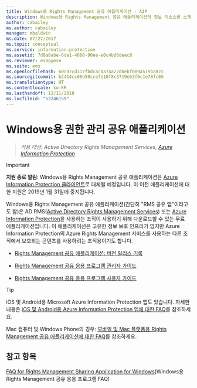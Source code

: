 ```yaml
---
title: Windows용 Rights Management 공유 애플리케이션 - AIP
description: Windows용 Rights Management 공유 애플리케이션의 정보 리소스를 소개합니다. 이 애플리케이션은 AD RMS(Active Directory Rights Management Services) 또는 Azure Information Protection을 사용하는 조직과 자체 정보 보호 인프라가 없지만, Azure Information Protection을 사용하는 다른 조직에서 보호한 콘텐츠를 사용하려는 조직에서 무료로 다운로드할 수 있습니다.
author: cabailey
ms.author: cabailey
manager: mbaldwin
ms.date: 07/27/2017
ms.topic: conceptual
ms.service: information-protection
ms.assetid: 7d8a8abe-6de1-4088-90ee-e0c4bd6deec8
ms.reviewer: esaggese
ms.suite: ems
ms.openlocfilehash: 60c07cd317fbdcacba7aa22d0ebf089a519ba87c
ms.sourcegitcommit: b2414cc00d50ccefe10f8c3719eb3f6c1e78fc65
ms.translationtype: HT
ms.contentlocale: ko-KR
ms.lasthandoff: 12/11/2018
ms.locfileid: "53246159"
---
```

# <a name="rights-management-sharing-application-for-windows"></a>Windows용 권한 관리 공유 애플리케이션

>*적용 대상: Active Directory Rights Management Services, [Azure Information Protection](https://azure.microsoft.com/pricing/details/information-protection)*

> [!IMPORTANT]
> **지원 종료 알림**: Windows용 Rights Management 공유 애플리케이션은 [Azure Information Protection 클라이언트](aip-client.md)로 대체될 예정입니다. 이 이전 애플리케이션에 대한 지원은 2019년 1월 31일에 중지됩니다. 


Windows용 Rights Management 공유 애플리케이션(간단히 "RMS 공유 앱"이라고도 함)은 AD RMS([Active Directory Rights Management Services](https://technet.microsoft.com/library/cc772403.aspx)) 또는 [Azure Information Protection](../what-is-information-protection.md)을 사용하는 조직이 사용하기 위해 다운로드할 수 있는 무료 애플리케이션입니다. 이 애플리케이션은 고유한 정보 보호 인프라가 없지만 Azure Information Protection의 Azure Rights Management 서비스를 사용하는 다른 조직에서 보호되는 콘텐츠를 사용하려는 조직용이기도 합니다.

-   [Rights Management 공유 애플리케이션: 버전 릴리스 기록](sharing-app-version-release-history.md)

-   [Rights Management 공유 응용 프로그램 관리자 가이드](sharing-app-admin-guide.md)

-   [Rights Management 공유 응용 프로그램 사용자 가이드](sharing-app-user-guide.md)

> [!TIP]
> iOS 및 Android용 Microsoft Azure Information Protection 앱도 있습니다. 자세한 내용은 [iOS 및 Android용 Azure Information Protection 앱에 대한 FAQ](mobile-app-faq.md )를 참조하세요.
> 
> Mac 컴퓨터 및 Windows Phone의 경우: [모바일 및 Mac 플랫폼용 Rights Management 공유 애플리케이션에 대한 FAQ](https://technet.microsoft.com/dn451248)를 참조하세요.

## <a name="see-also"></a>참고 항목
[FAQ for Rights Management Sharing Application for Windows](https://technet.microsoft.com/dn467883)(Windows용 Rights Management 공유 응용 프로그램 FAQ)

